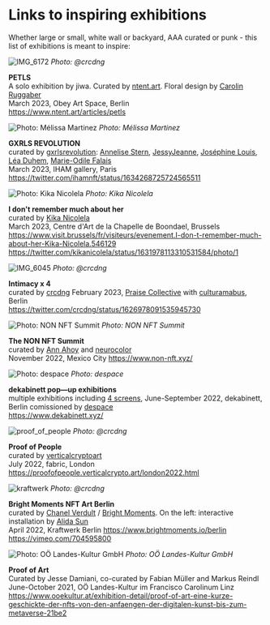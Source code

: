 # Links to inspiring exhibitions

Whether large or small, white wall or backyard, AAA curated or punk - this list of exhibitions is meant to inspire:

![IMG_6172](https://user-images.githubusercontent.com/830492/227799150-8eafb2cf-ccad-4ba4-b4df-9508710a0a0c.jpeg "Photo: @crcdng")
*Photo: @crcdng*    

**PETLS**            
A solo exhibition by jiwa. Curated by [ntent.art](https://www.ntent.art/). Floral design by [Carolin Ruggaber](https://www.carolinruggaber.com/)    
March 2023, Obey Art Space, Berlin        
https://www.ntent.art/articles/petls

![](https://pbs.twimg.com/media/Fq4yROZXgAYhmnQ?format=jpg "Photo: Mélissa Martinez")
*Photo: Mélissa Martinez*    

**GXRLS REVOLUTION**            
curated by [gxrlsrevolution](https://www.gxrlsrevolution.xyz): [Annelise Stern](https://twitter.com/ARTGIRLS8), [JessyJeanne](https://twitter.com/Jessy_Jeanne), [Joséphine Louis](https://twitter.com/FunghiGallery), [Léa Duhem](https://twitter.com/LHOOP_), [Marie-Odile Falais](https://twitter.com/imaginemoi_tez)           
March 2023, IHAM gallery, Paris    
https://twitter.com/ihamnft/status/1634268725724565511     

![](https://pbs.twimg.com/media/FqXzcL5XgAEdtB-?format=jpg&name=large "Photo: Kika Nicolela")
*Photo: Kika Nicolela*     

**I don't remember much about her**        
curated by [Kika Nicolela](https://www.kikanicolela.com/)          
March 2023, Centre d'Art de la Chapelle de Boondael, Brussels        
https://www.visit.brussels/fr/visiteurs/evenement.I-don-t-remember-much-about-her-Kika-Nicolela.546129        
https://twitter.com/kikanicolela/status/1631978113310531584/photo/1         

![IMG_6045](https://user-images.githubusercontent.com/830492/224512983-4e11e419-8d5e-41dd-9c47-0f481a84a66a.jpeg "Photo: @crcdng")
*Photo: @crcdng* 

**Intimacy x 4**            
curated by [crcdng](https://twitter.com/crcdng)
February 2023, [Praise Collective](https://www.instagram.com/getpraise/) with [culturamabus](https://www.instagram.com/culturamabus/), Berlin   
https://twitter.com/crcdng/status/1626978091535945730

![](https://pbs.twimg.com/media/FiYXVtOUcAcTqoj?format=jpg&name=4096x4096 "Photo: NON NFT Summit")
*Photo: NON NFT Summit*     

**The NON NFT Summit**    
curated by [Ann Ahoy](https://twitter.com/Ann_ahoy) and [neurocolor](https://twitter.com/neurocolor)     
November 2022, Mexico City
https://www.non-nft.xyz/    

![](https://www.dekabinett.xyz/static/media/tezos-berlin-art-week-7.799669b1.png "Photo: despace")
*Photo: despace*     

**dekabinett pop—up exhibitions**    
multiple exhibitions including [4 screens](https://www.dekabinett.xyz/4-screens), June-September 2022, dekabinett, Berlin 
comissioned by [despace](https://www.despace.berlin/)   
https://www.dekabinett.xyz/    

![proof_of_people](https://user-images.githubusercontent.com/830492/223012373-50665917-dd69-4e8e-8e9f-de9a5c544044.jpeg "Photo: @crcdng")
*Photo: @crcdng*     

**Proof of People**    
curated by [verticalcryptoart](https://www.verticalcrypto.art/)    
July 2022, fabric, London    
https://proofofpeople.verticalcrypto.art/london2022.html        

![kraftwerk](https://user-images.githubusercontent.com/830492/223013604-ff70ddce-9b13-4877-8284-c087b1915235.jpg "Photos: @crcdng")
*Photo: @crcdng*     

**Bright Moments NFT Art Berlin**    
curated by [Chanel Verdult](https://twitter.com/c_verdult) / [Bright Moments](https://www.brightmoments.io/). On the left: interactive installation by [Alida Sun](https://linktr.ee/alidasun)     
April 2022, Kraftwerk Berlin
https://www.brightmoments.io/berlin    
https://vimeo.com/704595800

![](https://www.ooekultur.at/files/userdata/Exhibitions/Francisco%20Carolinum%20Linz/2021/Proof%20of%20Art/Ausstellungsansicht_PROOF%20OF%20ART_6.jpg "Photo: OÖ Landes-Kultur GmbH")
*Photo: OÖ Landes-Kultur GmbH*     

**Proof of Art**    
Curated by Jesse Damiani, co-curated by Fabian Müller and Markus Reindl    
June-October 2021, OÖ Landes-Kultur im Francisco Carolinum Linz    
https://www.ooekultur.at/exhibition-detail/proof-of-art-eine-kurze-geschickte-der-nfts-von-den-anfaengen-der-digitalen-kunst-bis-zum-metaverse-21be2     

